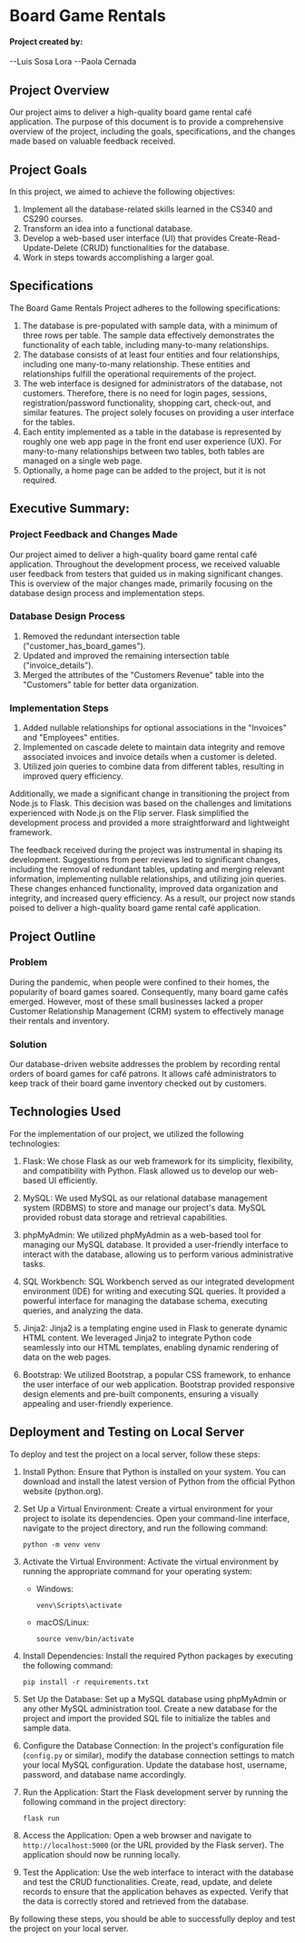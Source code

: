 # Board Game Rentals 

#### Project created by:

--Luis Sosa Lora
--Paola Cernada

## Project Overview

Our project aims to deliver a high-quality board game rental café application. The purpose of this document is to provide a comprehensive overview of the project, including the goals, specifications, and the changes made based on valuable feedback received.

## Project Goals

In this project, we aimed to achieve the following objectives:

1. Implement all the database-related skills learned in the CS340 and CS290 courses.
2. Transform an idea into a functional database.
3. Develop a web-based user interface (UI) that provides Create-Read-Update-Delete (CRUD) functionalities for the database.
4. Work in steps towards accomplishing a larger goal.

## Specifications

The Board Game Rentals Project adheres to the following specifications:

1. The database is pre-populated with sample data, with a minimum of three rows per table. The sample data effectively demonstrates the functionality of each table, including many-to-many relationships.
2. The database consists of at least four entities and four relationships, including one many-to-many relationship. These entities and relationships fulfill the operational requirements of the project.
3. The web interface is designed for administrators of the database, not customers. Therefore, there is no need for login pages, sessions, registration/password functionality, shopping cart, check-out, and similar features. The project solely focuses on providing a user interface for the tables.
4. Each entity implemented as a table in the database is represented by roughly one web app page in the front end user experience (UX). For many-to-many relationships between two tables, both tables are managed on a single web page.
5. Optionally, a home page can be added to the project, but it is not required.

## Executive Summary: 

### Project Feedback and Changes Made

Our project aimed to deliver a high-quality board game rental café application. Throughout the development process, we received valuable user feedback from testers that guided us in making significant changes. This is overview of the major changes made, primarily focusing on the database design process and implementation steps.

### Database Design Process

1. Removed the redundant intersection table ("customer_has_board_games").
2. Updated and improved the remaining intersection table ("invoice_details").
3. Merged the attributes of the "Customers Revenue" table into the "Customers" table for better data organization.

### Implementation Steps

1. Added nullable relationships for optional associations in the "Invoices" and "Employees" entities.
2. Implemented on cascade delete to maintain data integrity and remove associated invoices and invoice details when a customer is deleted.
3. Utilized join queries to combine data from different tables, resulting in improved query efficiency.

Additionally, we made a significant change in transitioning the project from Node.js to Flask. This decision was based on the challenges and limitations experienced with Node.js on the Flip server. Flask simplified the development process and provided a more straightforward and lightweight framework.

The feedback received during the project was instrumental in shaping its development. Suggestions from peer reviews led to significant changes, including the removal of redundant tables, updating and merging relevant information, implementing nullable relationships, and utilizing join queries. These changes enhanced functionality, improved data organization and integrity, and increased query efficiency. As a result, our project now stands poised to deliver a high-quality board game rental café application.

## Project Outline

### Problem

During the pandemic, when people were confined to their homes, the popularity of board games soared. Consequently, many board game cafés emerged. However, most of these small businesses lacked a proper Customer Relationship Management (CRM) system to effectively manage their rentals and inventory.

### Solution

Our database-driven website addresses the problem by recording rental orders of board games for café patrons. It allows café administrators to keep track of their board game inventory checked out by customers.

## Technologies Used

For the implementation of our project, we utilized the following technologies:

1. Flask: We chose Flask as our web framework for its simplicity, flexibility, and compatibility with Python. Flask allowed us to develop our web-based UI efficiently.

2. MySQL: We used MySQL as our relational database management system (RDBMS) to store and manage our project's data. MySQL provided robust data storage and retrieval capabilities.

3. phpMyAdmin: We utilized phpMyAdmin as a web-based tool for managing our MySQL database. It provided a user-friendly interface to interact with the database, allowing us to perform various administrative tasks.

4. SQL Workbench: SQL Workbench served as our integrated development environment (IDE) for writing and executing SQL queries. It provided a powerful interface for managing the database schema, executing queries, and analyzing the data.

5. Jinja2: Jinja2 is a templating engine used in Flask to generate dynamic HTML content. We leveraged Jinja2 to integrate Python code seamlessly into our HTML templates, enabling dynamic rendering of data on the web pages.

6. Bootstrap: We utilized Bootstrap, a popular CSS framework, to enhance the user interface of our web application. Bootstrap provided responsive design elements and pre-built components, ensuring a visually appealing and user-friendly experience.

## Deployment and Testing on Local Server

To deploy and test the project on a local server, follow these steps:

1. Install Python: Ensure that Python is installed on your system. You can download and install the latest version of Python from the official Python website (python.org).

2. Set Up a Virtual Environment: Create a virtual environment for your project to isolate its dependencies. Open your command-line interface, navigate to the project directory, and run the following command:
   ```
   python -m venv venv
   ```

3. Activate the Virtual Environment: Activate the virtual environment by running the appropriate command for your operating system:
   - Windows:
     ```
     venv\Scripts\activate
     ```
   - macOS/Linux:
     ```
     source venv/bin/activate
     ```

4. Install Dependencies: Install the required Python packages by executing the following command:
   ```
   pip install -r requirements.txt
   ```

5. Set Up the Database: Set up a MySQL database using phpMyAdmin or any other MySQL administration tool. Create a new database for the project and import the provided SQL file to initialize the tables and sample data.

6. Configure the Database Connection: In the project's configuration file (`config.py` or similar), modify the database connection settings to match your local MySQL configuration. Update the database host, username, password, and database name accordingly.

7. Run the Application: Start the Flask development server by running the following command in the project directory:
   ```
   flask run
   ```

8. Access the Application: Open a web browser and navigate to `http://localhost:5000` (or the URL provided by the Flask server). The application should now be running locally.

9. Test the Application: Use the web interface to interact with the database and test the CRUD functionalities. Create, read, update, and delete records to ensure that the application behaves as expected. Verify that the data is correctly stored and retrieved from the database.

By following these steps, you should be able to successfully deploy and test the project on your local server.
